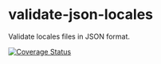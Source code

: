 # validate-json-locales
Validate locales files in JSON format.

[![Coverage Status](https://coveralls.io/repos/github/seventy-three/validate-json-locales/badge.svg?branch=master)](https://coveralls.io/github/seventy-three/validate-json-locales?branch=master)
